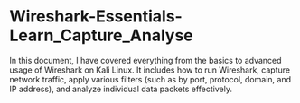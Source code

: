 # Wireshark-Essentials-Learn_Capture_Analyse
In this document, I have covered everything from the basics to advanced usage of Wireshark on Kali Linux. It includes how to run Wireshark, capture network traffic, apply various filters (such as by port, protocol, domain, and IP address), and analyze individual data packets effectively.
